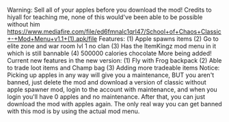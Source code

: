 Warning: Sell all of your apples before you download the mod!
Credits to hiyall for teaching me, none of this would've been able to be possible without him
https://www.mediafire.com/file/ed6fmnalc1qrl47/School+of+Chaos+Classic+-+Mod+Menu+v1.1+(1).apk/file
Features:
(1) Apple spawns items
(2) Go to elite zone and war room lvl 1 no clan
(3) Has the ItemKingz mod menu in it which is still bannable
(4) 500000 calories chocolate
More being added!
Current new features in the new version:
(1) Fly with Frog backpack
(2) Able to trade loot items and Champ bag
(3) Adding more tradeable items
Notice: Picking up apples in any way will give you a maintenance, BUT you aren't banned, just delete the mod and download a version of classic without apple spawner mod, login to the account with maintenance, and when you login you'll have 0 apples and no maintenance. After that, you can just download the mod with apples again. The only real way you can get banned with this mod is by using the actual mod menu.
